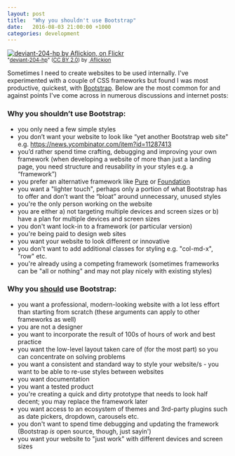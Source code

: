 ```yaml
---
layout: post
title:  "Why you shouldn't use Bootstrap"
date:   2016-08-03 21:00:00 +1000
categories: development
---
```

<div style='margin-bottom:10px' about='https://farm4.static.flickr.com/3258/2809583137_1f0e6ef808.jpg'><a href='https://www.flickr.com/photos/fotosbyflick/2809583137/' target='_blank'><img xmlns:dct='http://purl.org/dc/terms/' href='http://purl.org/dc/dcmitype/StillImage' rel='dct:type' src='https://farm4.static.flickr.com/3258/2809583137_1f0e6ef808.jpg' alt='deviant-204-hp by Aflickion, on Flickr' title='deviant-204-hp by Aflickion, on Flickr' border='0'/></a><br/><small>&quot;<a href='https://www.flickr.com/photos/fotosbyflick/2809583137/' target='_blank'>deviant-204-hp</a>&quot;&nbsp;(<a rel='license' href='https://creativecommons.org/licenses/by/2.0/' target='_blank'>CC BY 2.0</a>)&nbsp;by&nbsp;<a href='https://www.flickr.com/people/fotosbyflick/' target='_blank'>&nbsp;</a><a xmlns:cc='http://creativecommons.org/ns#' rel='cc:attributionURL' property='cc:attributionName' href='https://www.flickr.com/people/fotosbyflick/' target='_blank'>Aflickion</a></small></div>

Sometimes I need to create websites to be used internally. I've experimented with a couple of CSS frameworks but found I was most productive, quickest, with [Bootstrap][1]. Below are the most common for and against points I've come across in numerous discussions and internet posts:

### Why you __shouldn’t__ use Bootstrap:

- you only need a few simple styles
- you don’t want your website to look like “yet another Bootstrap web site" e.g. <https://news.ycombinator.com/item?id=11287413>
- you’d rather spend time crafting, debugging and improving your own framework (when developing a website of more than just a landing page, you need structure and reusability in your styles e.g. a “framework”)
- you prefer an alternative framework like [Pure][3] or [Foundation][4]
- you want a "lighter touch", perhaps only a portion of what Bootstrap has to offer and don’t want the “bloat” around unnecessary, unused styles
- you're the only person working on the website
- you are either a) not targeting multiple devices and screen sizes or b) have a plan for multiple devices and screen sizes
- you don't want lock-in to a framework (or particular version)
- you're being paid to design web sites
- you want your website to look different or innovative
- you don't want to add additional classes for styling e.g. "col-md-x", "row" etc.
- you're already using a competing framework (sometimes frameworks can be "all or nothing" and may not play nicely with existing styles)

### Why you __[should][2]__ use Bootstrap:

- you want a professional, modern-looking website with a lot less effort than starting from scratch (these arguments can apply to other frameworks as well)
- you are not a designer
- you want to incorporate the result of 100s of hours of work and best practice
- you want the low-level layout taken care of (for the most part) so you can concentrate on solving problems
- you want a consistent and standard way to style your website/s - you want to be able to re-use styles between websites
- you want documentation
- you want a tested product
- you're creating a quick and dirty prototype that needs to look half decent; you may replace the framework later
- you want access to an ecosystem of themes and 3rd-party plugins such as date pickers, dropdown, carousels etc.
- you don't want to spend time debugging and updating the framework (Bootstrap *is* open source, though, just sayin')
- you want your website to "just work" with different devices and screen sizes

[1]: https://getbootstrap.com/
[2]: http://www.zingdesign.com/twitter-bootstrap-decision-time/
[3]: http://purecss.io/
[4]: http://foundation.zurb.com/
